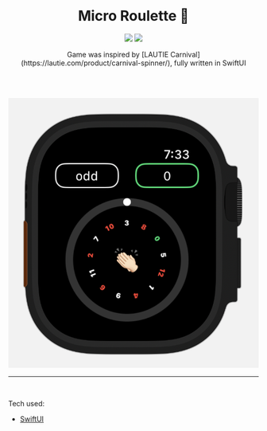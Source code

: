 <br>

<h1 align="center">Micro Roulette 🎰</h1>

<p align="center">
  <a href="https://developer.apple.com/swift/"><img src="https://badgen.net/badge/Swift/5.5/orange"/></a>
  <a href="https://github.com/lalabuy948/MiniSpaceJourney/releases"><img src="https://badgen.net/github/release/lalabuy948/MiniSpaceJourney"/></a>
</p>

<p align="center">
  Game was inspired by [LAUTIE Carnival](https://lautie.com/product/carnival-spinner/), fully written in SwiftUI    
</p>

<br><br>

![preview](/github/preview.png)

<hr>
<br>

Tech used: 
- [SwiftUI](https://developer.apple.com/documentation/swiftui)
